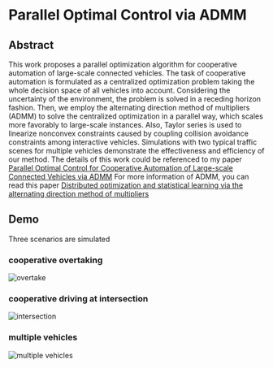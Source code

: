 # Parallel Optimal Control via ADMM
## Abstract
This work proposes a parallel optimization algorithm for cooperative automation of large-scale connected vehicles. The task of cooperative automation is formulated as a centralized optimization problem taking the whole decision space of all vehicles into account. Considering the uncertainty of the environment, the problem is solved in a receding horizon fashion. Then, we employ the alternating direction method of multipliers (ADMM) to solve the centralized optimization in a parallel way, which scales more favorably to large-scale instances. Also, Taylor series is used to linearize nonconvex constraints caused by coupling collision avoidance constraints among interactive vehicles. Simulations with two typical traffic scenes for multiple vehicles demonstrate the effectiveness and efficiency of our method.
The details of this work could be referenced to my paper [Parallel Optimal Control for Cooperative Automation of Large-scale Connected Vehicles via ADMM](https://arxiv.org/pdf/1807.11874.pdf, "my article")
For more information of ADMM, you can read this paper [Distributed optimization and statistical learning via the alternating direction method of multipliers](https://www.nowpublishers.com/article/Details/MAL-016, "admm")
## Demo
Three scenarios are simulated
### cooperative overtaking
![overtake](https://github.com/arkria/Parallel-Optimal-Control-via-ADMM/blob/master/figure/overtake.gif)
### cooperative driving at intersection
![intersection](https://github.com/arkria/Parallel-Optimal-Control-via-ADMM/blob/master/figure/intersection.gif)
### multiple vehicles
![multiple vehicles](https://github.com/arkria/Parallel-Optimal-Control-via-ADMM/blob/master/figure/multiple.gif)
